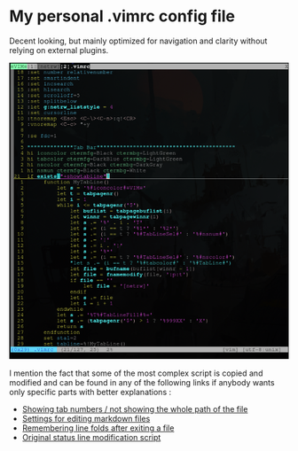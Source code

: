 # My personal .vimrc config file

Decent looking, but mainly optimized for navigation and clarity without relying on external plugins.

![appearance](Pictures/Appearance.png)

I mention the fact that some of the most complex script is copied and modified and can be found in any of the following links if anybody wants only specific parts with better explanations :  
* [Showing tab numbers / not showing the whole path of the file](https://vim.fandom.com/wiki/Show_tab_number_in_your_tab_line)
* [Settings for editing markdown files](https://secluded.site/vim-as-a-markdown-editor/)
* [Remembering line folds after exiting a file](https://stackoverflow.com/questions/37552913/vim-how-to-keep-folds-on-save)
* [Original status line modification script](https://www.reddit.com/r/vim/comments/gexi6/a_smarter_statusline_code_in_comments/c1n2oo5/)
